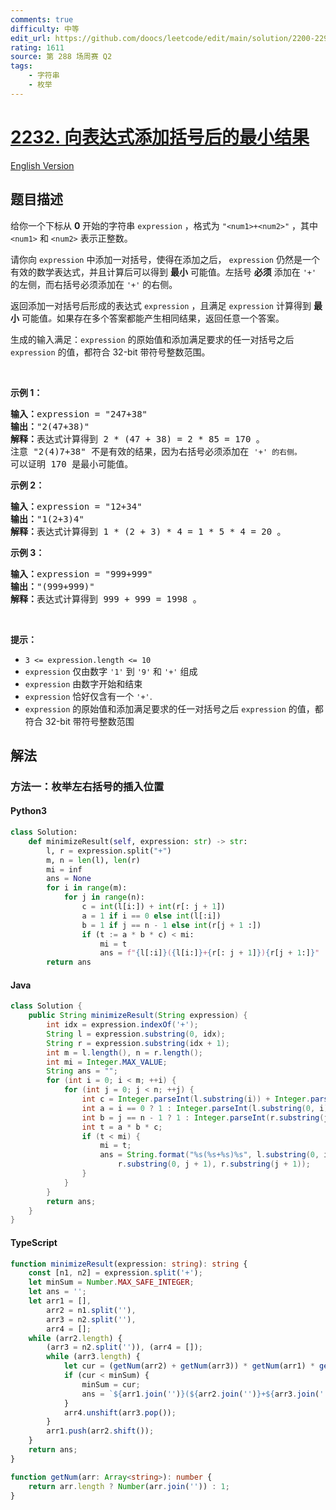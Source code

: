 ```yaml
---
comments: true
difficulty: 中等
edit_url: https://github.com/doocs/leetcode/edit/main/solution/2200-2299/2232.Minimize%20Result%20by%20Adding%20Parentheses%20to%20Expression/README.md
rating: 1611
source: 第 288 场周赛 Q2
tags:
    - 字符串
    - 枚举
---
```


<!-- problem:start -->

# [2232. 向表达式添加括号后的最小结果](https://leetcode.cn/problems/minimize-result-by-adding-parentheses-to-expression)

[English Version](/solution/2200-2299/2232.Minimize%20Result%20by%20Adding%20Parentheses%20to%20Expression/README_EN.md)

## 题目描述

<!-- description:start -->

<p>给你一个下标从 <strong>0</strong> 开始的字符串 <code>expression</code> ，格式为 <code>"&lt;num1&gt;+&lt;num2&gt;"</code> ，其中 <code>&lt;num1&gt;</code> 和 <code>&lt;num2&gt;</code> 表示正整数。</p>

<p>请你向 <code>expression</code> 中添加一对括号，使得在添加之后， <code>expression</code> 仍然是一个有效的数学表达式，并且计算后可以得到 <strong>最小</strong> 可能值。左括号 <strong>必须</strong> 添加在 <code>'+'</code> 的左侧，而右括号必须添加在 <code>'+'</code> 的右侧。</p>

<p>返回添加一对括号后形成的表达式&nbsp;<code>expression</code> ，且满足<em> </em><code>expression</code><em> </em>计算得到 <strong>最小</strong> 可能值<em>。</em>如果存在多个答案都能产生相同结果，返回任意一个答案。</p>

<p>生成的输入满足：<code>expression</code> 的原始值和添加满足要求的任一对括号之后 <code>expression</code> 的值，都符合 32-bit 带符号整数范围。</p>

<p>&nbsp;</p>

<p><strong>示例 1：</strong></p>

<pre><strong>输入：</strong>expression = "247+38"
<strong>输出：</strong>"2(47+38)"
<strong>解释：</strong>表达式计算得到 2 * (47 + 38) = 2 * 85 = 170 。
注意 "2(4)7+38" 不是有效的结果，因为右括号必须添加在 <code>'+' 的右侧。</code>
可以证明 170 是最小可能值。
</pre>

<p><strong>示例 2：</strong></p>

<pre><strong>输入：</strong>expression = "12+34"
<strong>输出：</strong>"1(2+3)4"
<strong>解释：</strong>表达式计算得到 1 * (2 + 3) * 4 = 1 * 5 * 4 = 20 。
</pre>

<p><strong>示例 3：</strong></p>

<pre><strong>输入：</strong>expression = "999+999"
<strong>输出：</strong>"(999+999)"
<strong>解释：</strong>表达式计算得到 999 + 999 = 1998 。
</pre>

<p>&nbsp;</p>

<p><strong>提示：</strong></p>

<ul>
	<li><code>3 &lt;= expression.length &lt;= 10</code></li>
	<li><code>expression</code> 仅由数字 <code>'1'</code> 到 <code>'9'</code> 和 <code>'+'</code> 组成</li>
	<li><code>expression</code> 由数字开始和结束</li>
	<li><code>expression</code> 恰好仅含有一个 <code>'+'</code>.</li>
	<li><code>expression</code> 的原始值和添加满足要求的任一对括号之后 <code>expression</code> 的值，都符合 32-bit 带符号整数范围</li>
</ul>

<!-- description:end -->

## 解法

<!-- solution:start -->

### 方法一：枚举左右括号的插入位置

<!-- tabs:start -->

#### Python3

```python
class Solution:
    def minimizeResult(self, expression: str) -> str:
        l, r = expression.split("+")
        m, n = len(l), len(r)
        mi = inf
        ans = None
        for i in range(m):
            for j in range(n):
                c = int(l[i:]) + int(r[: j + 1])
                a = 1 if i == 0 else int(l[:i])
                b = 1 if j == n - 1 else int(r[j + 1 :])
                if (t := a * b * c) < mi:
                    mi = t
                    ans = f"{l[:i]}({l[i:]}+{r[: j + 1]}){r[j + 1:]}"
        return ans
```

#### Java

```java
class Solution {
    public String minimizeResult(String expression) {
        int idx = expression.indexOf('+');
        String l = expression.substring(0, idx);
        String r = expression.substring(idx + 1);
        int m = l.length(), n = r.length();
        int mi = Integer.MAX_VALUE;
        String ans = "";
        for (int i = 0; i < m; ++i) {
            for (int j = 0; j < n; ++j) {
                int c = Integer.parseInt(l.substring(i)) + Integer.parseInt(r.substring(0, j + 1));
                int a = i == 0 ? 1 : Integer.parseInt(l.substring(0, i));
                int b = j == n - 1 ? 1 : Integer.parseInt(r.substring(j + 1));
                int t = a * b * c;
                if (t < mi) {
                    mi = t;
                    ans = String.format("%s(%s+%s)%s", l.substring(0, i), l.substring(i),
                        r.substring(0, j + 1), r.substring(j + 1));
                }
            }
        }
        return ans;
    }
}
```

#### TypeScript

```ts
function minimizeResult(expression: string): string {
    const [n1, n2] = expression.split('+');
    let minSum = Number.MAX_SAFE_INTEGER;
    let ans = '';
    let arr1 = [],
        arr2 = n1.split(''),
        arr3 = n2.split(''),
        arr4 = [];
    while (arr2.length) {
        (arr3 = n2.split('')), (arr4 = []);
        while (arr3.length) {
            let cur = (getNum(arr2) + getNum(arr3)) * getNum(arr1) * getNum(arr4);
            if (cur < minSum) {
                minSum = cur;
                ans = `${arr1.join('')}(${arr2.join('')}+${arr3.join('')})${arr4.join('')}`;
            }
            arr4.unshift(arr3.pop());
        }
        arr1.push(arr2.shift());
    }
    return ans;
}

function getNum(arr: Array<string>): number {
    return arr.length ? Number(arr.join('')) : 1;
}
```

<!-- tabs:end -->

<!-- solution:end -->

<!-- problem:end -->
